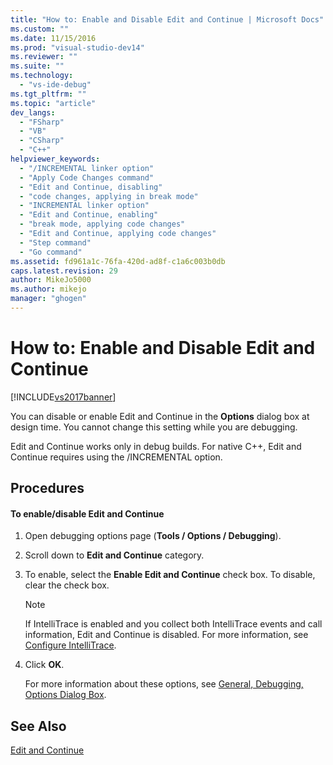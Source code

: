 ```yaml
---
title: "How to: Enable and Disable Edit and Continue | Microsoft Docs"
ms.custom: ""
ms.date: 11/15/2016
ms.prod: "visual-studio-dev14"
ms.reviewer: ""
ms.suite: ""
ms.technology: 
  - "vs-ide-debug"
ms.tgt_pltfrm: ""
ms.topic: "article"
dev_langs: 
  - "FSharp"
  - "VB"
  - "CSharp"
  - "C++"
helpviewer_keywords: 
  - "/INCREMENTAL linker option"
  - "Apply Code Changes command"
  - "Edit and Continue, disabling"
  - "code changes, applying in break mode"
  - "INCREMENTAL linker option"
  - "Edit and Continue, enabling"
  - "break mode, applying code changes"
  - "Edit and Continue, applying code changes"
  - "Step command"
  - "Go command"
ms.assetid: fd961a1c-76fa-420d-ad8f-c1a6c003b0db
caps.latest.revision: 29
author: MikeJo5000
ms.author: mikejo
manager: "ghogen"
---
```

# How to: Enable and Disable Edit and Continue
[!INCLUDE[vs2017banner](../includes/vs2017banner.md)]

You can disable or enable Edit and Continue in the **Options** dialog box at design time. You cannot change this setting while you are debugging.  
  
 Edit and Continue works only in debug builds. For native C++, Edit and Continue requires using the /INCREMENTAL option.  
  
## Procedures  
  
#### To enable/disable Edit and Continue  
  
1. Open debugging options page (**Tools / Options / Debugging**).  
  
2. Scroll down to **Edit and Continue** category.  
  
3. To enable, select the **Enable Edit and Continue** check box. To disable, clear the check box.  
  
   > [!NOTE]
   >  If IntelliTrace is enabled and you collect both IntelliTrace events and call information, Edit and Continue is disabled. For more information, see [Configure IntelliTrace](http://msdn.microsoft.com/7657ecab-e07e-4b1b-872d-f05d966be37e).  
  
4. Click **OK**.  
  
   For more information about these options, see [General, Debugging, Options Dialog Box](../debugger/general-debugging-options-dialog-box.md).  
  
## See Also  
 [Edit and Continue](../debugger/edit-and-continue.md)
